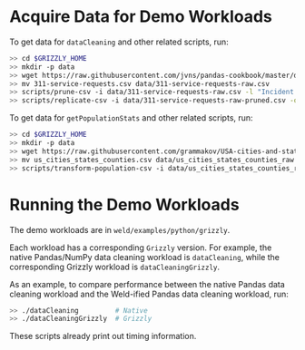 Acquire Data for Demo Workloads
===============================

To get data for `dataCleaning` and other related scripts, run:

```bash
>> cd $GRIZZLY_HOME
>> mkdir -p data
>> wget https://raw.githubusercontent.com/jvns/pandas-cookbook/master/data/311-service-requests.csv
>> mv 311-service-requests.csv data/311-service-requests-raw.csv
>> scripts/prune-csv -i data/311-service-requests-raw.csv -l "Incident Zip"
>> scripts/replicate-csv -i data/311-service-requests-raw-pruned.csv -o data/311-service-requests.csv -r 30
```

To get data for `getPopulationStats` and other related scripts, run:

```bash
>> cd $GRIZZLY_HOME
>> mkdir -p data
>> wget https://raw.githubusercontent.com/grammakov/USA-cities-and-states/master/us_cities_states_counties.csv
>> mv us_cities_states_counties.csv data/us_cities_states_counties_raw.csv
>> scripts/transform-population-csv -i data/us_cities_states_counties_raw.csv -o data/us_cities_states_counties.csv -r 30
```

Running the Demo Workloads
==========================

The demo workloads are in `weld/examples/python/grizzly`.

Each workload has a corresponding `Grizzly` version. For example, the native Pandas/NumPy data cleaning workload is `dataCleaning`, while the corresponding Grizzly workload is `dataCleaningGrizzly`.


As an example, to compare performance between the native Pandas data cleaning workload and the Weld-ified Pandas data cleaning workload, run:

```bash
>> ./dataCleaning         # Native
>> ./dataCleaningGrizzly  # Grizzly
```

These scripts already print out timing information.
